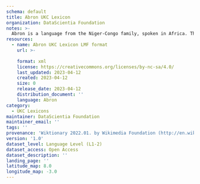 ```yaml
---
schema: default
title: Abron UKC Lexicon
organization: DataScientia Foundation
notes: >-
  Abron is a language from the Niger-Congo family, spoken in Africa. The UKC Lexicon of Abron is represented as a lexico-semantic network. It consists of words, word senses, synsets, as well as sense-level and synset-level relationships.
resources:
  - name: Abron UKC Lexicon LMF format
    url: >-
      
    format: xml
    license: https://creativecommons.org/licenses/by-nc-sa/4.0/
    last_updated: 2023-04-12
    created: 2023-04-12
    size: 0
    release_date: 2023-04-12
    distribution_document: ''
    language: Abron
category:
  - UKC Lexicons
maintainer: DataScientia Foundation
maintainer_email: ''
tags: ''
provenance: 'Wiktionary 2022.01. by Wikimedia Foundation (http://en.wiktionary.org); Princeton WordNet 2.1 by Princeton University (https://wordnet.princeton.edu)'
version: '1.0'
dataset_level: Language Level (L1-2)
dataset_access: Open Access
dataset_description: ''
landing_page: ''
latitude_map: 8.0
longitude_map: -3.0
---
```

